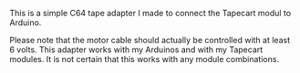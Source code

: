 This is a simple C64 tape adapter I made to connect the Tapecart modul to Arduino.

Please note that the motor cable should actually be controlled with at least 6 volts.
This adapter works with my Arduinos and with my Tapecart modules. It is not certain that this 
works with any module combinations.

